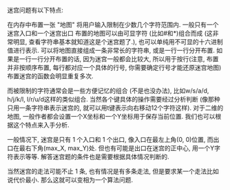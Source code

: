 ﻿迷宫问题有以下特点:在内存中布置一张 "地图"将用户输入限制在少数几个字符范围内.一般只有一个迷宫入口和一个迷宫出口布置的地图可以由可显字符 (比如#和*)组合而成 (这非常明显, 查看字符串基本就知道这是个迷宫题了.), 也可以单纯用不可显的十六进制值进行表示. 可以将地图直接组成一条非常长的字符串, 或是一行一行分开布置. 如果是一行一行分开布置的话, 因为迷宫一般都会比较大, 所以用于按行(注意, 布置并非按顺序布置, 每行都对应一个具体的行号, 你需要确定行号才能还原迷宫地图) 布置迷宫的函数会明显重复多次.而被限制的字符通常会是一些方便记忆的组合 (不是也没办法), 比如w/s/a/d, h/j/k/l, l/r/u/d这样的类似组合. 当然各个键具体的操作需要经过分析判断 (像那种只用一条字符串表示迷宫的, 就可以用t键表示向右移动12个字符这样). 对于二维的地图, 一般作者都会设置一个X坐标和一个Y坐标用于保存当前位置. 我们也可以根据这个特点来入手分析.一般情况下, 迷宫是只有 1 个入口和 1 个出口, 像入口在最左上角(0, 0)位置, 而出口在最右下角(max_X, max_Y)处. 但也有可能是出口在迷宫的正中心, 用一个Y字符表示等等. 解答迷宫题的条件也是需要根据具体情况判断的.当然迷宫的走法可能不止 1 条, 也有情况是有多条走法, 但是要求某一个走法比如说代价最小. 那么这就可以变相为一个算法问题.